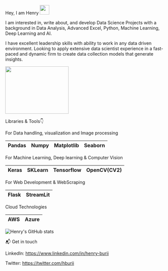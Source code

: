 Hey, I am Henry <img src="https://raw.githubusercontent.com/MartinHeinz/MartinHeinz/master/wave.gif" width="30px">

I am interested in, write about, and develop Data Science Projects with a background in Data Analysis, Advanced Excel, Python, Machine Learning, Deep Learning and AI.

I have excellent leadership skills with ability to work in any data driven environment. Looking to apply extensive data scientist experience in a
fast-paced and dynamic firm to create data collection models that generate insights.

<img src="https://user-images.githubusercontent.com/19470424/124124429-14d3e700-da81-11eb-9cc9-aecd4753ae9e.gif" width="200" height="150">

Libraries & Tools👇

For Data handling, visualization and Image processing

| Pandas  |  Numpy | Matplotlib | Seaborn |
| ------------- | ------------- | ------------- | ------------- |

For Machine Learning, Deep learning & Computer Vision

| Keras | SKLearn | Tensorflow | OpenCV(CV2) |
| ------------- | ------------- | ------------- | ------------- |

For Web Development & WebScraping

| Flask | StreamLit | 
| ------------- | ------------- |

Cloud Technologies

| AWS | Azure | 
| ------------- | ------------- |

![Henry's GitHub stats](https://github-readme-stats.vercel.app/api?username=buriihenry&show_icons=true&theme=radical)

 📬 Get in touch 

LinkedIn: https://www.linkedin.com/in/henry-burii

Twitter: https://twitter.com/hburii 

